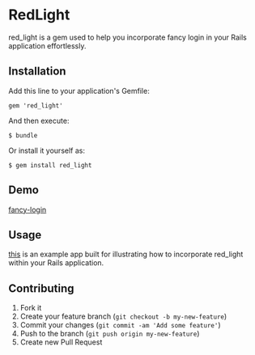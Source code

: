 # RedLight

red_light is a gem used to help you incorporate fancy login in your Rails application effortlessly.

## Installation

Add this line to your application's Gemfile:

    gem 'red_light'

And then execute:

    $ bundle

Or install it yourself as:

    $ gem install red_light
    
## Demo
[fancy-login](fancy-login.herokuapp.com)

## Usage
[this](https://github.com/leomayleomay/red_light_example) is an example app built for illustrating how to incorporate red_light within your Rails application.

## Contributing

1. Fork it
2. Create your feature branch (`git checkout -b my-new-feature`)
3. Commit your changes (`git commit -am 'Add some feature'`)
4. Push to the branch (`git push origin my-new-feature`)
5. Create new Pull Request
